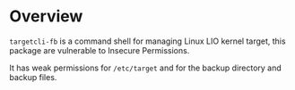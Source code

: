 # Overview

`targetcli-fb` is a command shell for managing Linux LIO kernel target, this package are vulnerable to Insecure Permissions.

It has weak permissions for `/etc/target` and for the backup directory and backup files.
